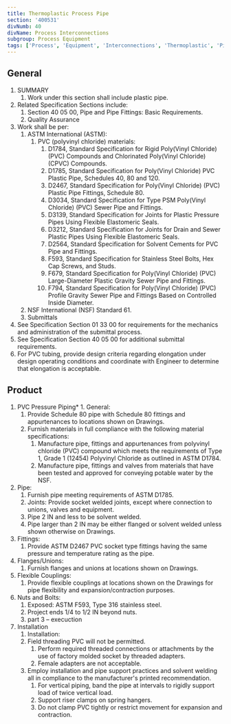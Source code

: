 ```yaml
---
title: Thermoplastic Process Pipe
section: '400531'
divNumb: 40
divName: Process Interconnections
subgroup: Process Equipment
tags: ['Process', 'Equipment', 'Interconnections', 'Thermoplastic', 'Pipe']
---
```


## General

1. SUMMARY
   1. Work under this section shall include plastic pipe.
2. Related Specification Sections include:
   1. Section 40 05 00, Pipe and Pipe Fittings: Basic Requirements.
   2. Quality Assurance
3. Work shall be per:
   1. ASTM International (ASTM):
      1. PVC (polyvinyl chloride) materials:
         1. D1784, Standard Specification for Rigid Poly(Vinyl Chloride) (PVC) Compounds and Chlorinated Poly(Vinyl Chloride) (CPVC) Compounds.
         2. D1785, Standard Specification for Poly(Vinyl Chloride) PVC Plastic Pipe, Schedules 40, 80 and 120.
         3. D2467, Standard Specification for Poly(Vinyl Chloride) (PVC) Plastic Pipe Fittings, Schedule 80.
         4. D3034, Standard Specification for Type PSM Poly(Vinyl Chloride) (PVC) Sewer Pipe and Fittings.
         5. D3139, Standard Specification for Joints for Plastic Pressure Pipes Using Flexible Elastomeric Seals.
         6. D3212, Standard Specification for Joints for Drain and Sewer Plastic Pipes Using Flexible Elastomeric Seals.
         7. D2564, Standard Specification for Solvent Cements for PVC Pipe and Fittings.
         8. F593, Standard Specification for Stainless Steel Bolts, Hex Cap Screws, and Studs.
         9. F679, Standard Specification for Poly(Vinyl Chloride) (PVC) Large-Diameter Plastic Gravity Sewer Pipe and Fittings.
         10. F794, Standard Specification for Poly(Vinyl Chloride) (PVC) Profile Gravity Sewer Pipe and Fittings Based on Controlled Inside Diameter.
   2. NSF International (NSF) Standard 61.
   3. Submittals
4. See Specification Section 01 33 00 for requirements for the mechanics and administration of the submittal process.
5. See Specification Section 40 05 00 for additional submittal requirements.
6. For PVC tubing, provide design criteria regarding elongation under design operating conditions and coordinate with Engineer to determine that elongation is acceptable.

## Product

1. PVC Pressure Piping\* 1. General:
   1. Provide Schedule 80 pipe with Schedule 80 fittings and appurtenances to locations shown on Drawings.
   2. Furnish materials in full compliance with the following material specifications:
      1. Manufacture pipe, fittings and appurtenances from polyvinyl chloride (PVC) compound which meets the requirements of Type 1, Grade 1 (12454) Polyvinyl Chloride as outlined in ASTM D1784.
      2. Manufacture pipe, fittings and valves from materials that have been tested and approved for conveying potable water by the NSF.
2. Pipe:
   1. Furnish pipe meeting requirements of ASTM D1785.
   2. Joints: Provide socket welded joints, except where connection to unions, valves and equipment.
   3. Pipe 2 IN and less to be solvent welded.
   4. Pipe larger than 2 IN may be either flanged or solvent welded unless shown otherwise on Drawings.
3. Fittings:
   1. Provide ASTM D2467 PVC socket type fittings having the same pressure and temperature rating as the pipe.
4. Flanges/Unions:
   1. Furnish flanges and unions at locations shown on Drawings.
5. Flexible Couplings:
   1. Provide flexible couplings at locations shown on the Drawings for pipe flexibility and expansion/contraction purposes.
6. Nuts and Bolts:
   1. Exposed: ASTM F593, Type 316 stainless steel.
   2. Project ends 1/4 to 1/2 IN beyond nuts.
   3. part 3 – execuction
7. Installation
   1. Installation:
   1. Field threading PVC will not be permitted.
      1. Perform required threaded connections or attachments by the use of factory molded socket by threaded adapters.
      2. Female adapters are not acceptable.
   1. Employ installation and pipe support practices and solvent welding all in compliance to the manufacturer's printed recommendation.
      1. For vertical piping, band the pipe at intervals to rigidly support load of twice vertical load.
      2. Support riser clamps on spring hangers.
      3. Do not clamp PVC tightly or restrict movement for expansion and contraction.
